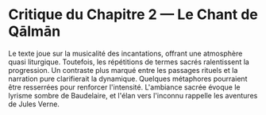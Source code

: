 # Critique du Chapitre 2 — Le Chant de Qālmān
Le texte joue sur la musicalité des incantations, offrant une atmosphère quasi liturgique. Toutefois, les répétitions de termes sacrés ralentissent la progression. Un contraste plus marqué entre les passages rituels et la narration pure clarifierait la dynamique. Quelques métaphores pourraient être resserrées pour renforcer l'intensité.
L'ambiance sacrée évoque le lyrisme sombre de Baudelaire, et l'élan vers l'inconnu rappelle les aventures de Jules Verne.
